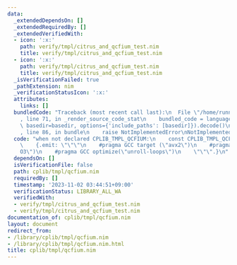 ```yaml
---
data:
  _extendedDependsOn: []
  _extendedRequiredBy: []
  _extendedVerifiedWith:
  - icon: ':x:'
    path: verify/tmpl/citrus_and_qcfium_test.nim
    title: verify/tmpl/citrus_and_qcfium_test.nim
  - icon: ':x:'
    path: verify/tmpl/citrus_and_qcfium_test.nim
    title: verify/tmpl/citrus_and_qcfium_test.nim
  _isVerificationFailed: true
  _pathExtension: nim
  _verificationStatusIcon: ':x:'
  attributes:
    links: []
  bundledCode: "Traceback (most recent call last):\n  File \"/home/runner/.local/lib/python3.10/site-packages/onlinejudge_verify/documentation/build.py\"\
    , line 71, in _render_source_code_stat\n    bundled_code = language.bundle(stat.path,\
    \ basedir=basedir, options={'include_paths': [basedir]}).decode()\n  File \"/home/runner/.local/lib/python3.10/site-packages/onlinejudge_verify/languages/nim.py\"\
    , line 86, in bundle\n    raise NotImplementedError\nNotImplementedError\n"
  code: "when not declared CPLIB_TMPL_QCFIUM:\n    const CPLIB_TMPL_QCFIUM* = 1\n\
    \    {.emit: \"\"\"\n    #pragma GCC target (\"avx2\")\n    #pragma GCC optimize(\"\
    O3\")\n    #pragma GCC optimize(\"unroll-loops\")\n    \"\"\".}\n"
  dependsOn: []
  isVerificationFile: false
  path: cplib/tmpl/qcfium.nim
  requiredBy: []
  timestamp: '2023-11-02 03:44:51+09:00'
  verificationStatus: LIBRARY_ALL_WA
  verifiedWith:
  - verify/tmpl/citrus_and_qcfium_test.nim
  - verify/tmpl/citrus_and_qcfium_test.nim
documentation_of: cplib/tmpl/qcfium.nim
layout: document
redirect_from:
- /library/cplib/tmpl/qcfium.nim
- /library/cplib/tmpl/qcfium.nim.html
title: cplib/tmpl/qcfium.nim
---
```

